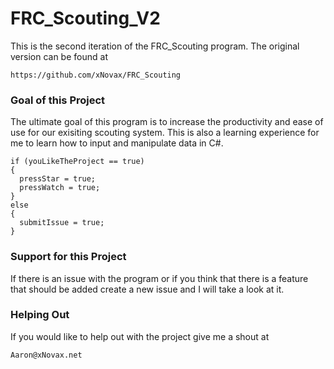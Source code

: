 FRC_Scouting_V2
===============
  This is the second iteration of the FRC_Scouting program. The original version can be found at
  
  ```
  https://github.com/xNovax/FRC_Scouting
  ```

### Goal of this Project

The ultimate goal of this program is to increase the productivity and ease of use for our exisiting scouting system. This is also a learning experience for me to learn how to input and manipulate data in C#.


```
if (youLikeTheProject == true)
{
  pressStar = true;
  pressWatch = true;
}
else
{
  submitIssue = true;
}
```

### Support for this Project

If there is an issue with the program or if you think that there is a feature that should be added create a new issue and I will take a look at it.

### Helping Out

If you would like to help out with the project give me a shout at 

```
Aaron@xNovax.net
```
